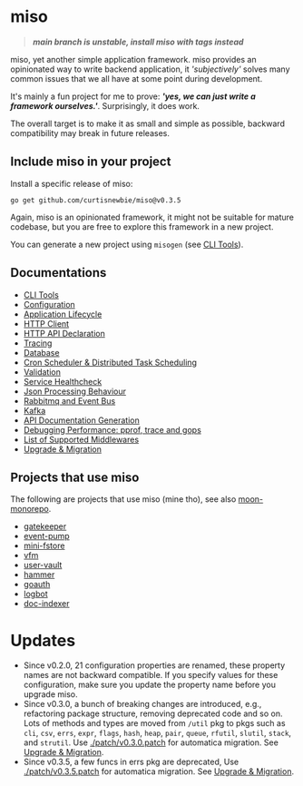 # miso

> **_main branch is unstable, install miso with tags instead_**

miso, yet another simple application framework. miso provides an opinionated way to write backend application, it _'subjectively'_ solves many common issues that we all have at some point during development.

It's mainly a fun project for me to prove: **_'yes, we can just write a framework ourselves.'_**. Surprisingly, it does work.

The overall target is to make it as small and simple as possible, backward compatibility may break in future releases.

## Include miso in your project

Install a specific release of miso:

```
go get github.com/curtisnewbie/miso@v0.3.5
```

Again, miso is an opinionated framework, it might not be suitable for mature codebase, but you are free to explore this framework in a new project.

You can generate a new project using `misogen` (see [CLI Tools](./doc/tools.md)).

## Documentations

- [CLI Tools](./doc/tools.md)
- [Configuration](./doc/config.md)
- [Application Lifecycle](./doc/lifecycle.md)
- [HTTP Client](./doc/http_client.md)
- [HTTP API Declaration](./doc/web.md)
- [Tracing](./doc/trace.md)
- [Database](./doc/database.md)
- [Cron Scheduler & Distributed Task Scheduling](./doc/dtask.md)
- [Validation](./doc/validate.md)
- [Service Healthcheck](./doc/health.md)
- [Json Processing Behaviour](./doc/json.md)
- [Rabbitmq and Event Bus](./doc/rabbitmq.md)
- [Kafka](./doc/kafka.md)
- [API Documentation Generation](./doc/api_doc_gen.md)
- [Debugging Performance: pprof, trace and gops](./doc/perf.md)
- [List of Supported Middlewares](./doc/middlewares.md)
- [Upgrade & Migration](./doc/migration.md)

## Projects that use miso

The following are projects that use miso (mine tho), see also [moon-monorepo](https://github.com/curtisnewbie/moon-monorepo).

- [gatekeeper](https://github.com/curtisnewbie/gatekeeper)
- [event-pump](https://github.com/curtisnewbie/event-pump)
- [mini-fstore](https://github.com/curtisnewbie/mini-fstore)
- [vfm](https://github.com/curtisnewbie/vfm)
- [user-vault](https://github.com/curtisnewbie/user-vault)
- [hammer](https://github.com/curtisnewbie/hammer)
- [goauth](https://github.com/curtisnewbie/goauth)
- [logbot](https://github.com/curtisnewbie/logbot)
- [doc-indexer](https://github.com/curtisnewbie/doc-indexer)

# Updates

- Since v0.2.0, 21 configuration properties are renamed, these property names are not backward compatible. If you specify values for these configuration, make sure you update the property name before you upgrade miso.
- Since v0.3.0, a bunch of breaking changes are introduced, e.g., refactoring package structure, removing deprecated code and so on.
  Lots of methods and types are moved from `/util` pkg to pkgs such as `cli`, `csv`, `errs`, `expr`, `flags`, `hash`, `heap`, `pair`, `queue`, `rfutil`, `slutil`, `stack`, and `strutil`.
  Use [./patch/v0.3.0.patch](./patch/v0.3.0.patch) for automatica migration. See [Upgrade & Migration](./doc/migration.md).
- Since v0.3.5, a few funcs in errs pkg are deprecated, Use [./patch/v0.3.5.patch](./patch/v0.3.5.patch) for automatica migration. See [Upgrade & Migration](./doc/migration.md).

